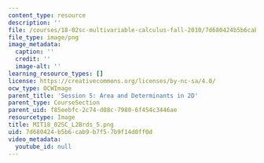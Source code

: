 ```yaml
---
content_type: resource
description: ''
file: /courses/18-02sc-multivariable-calculus-fall-2010/7d680424b5b6cab9b7f57b9f14d0ff0d_MIT18_02SC_L2Brds_5.png
file_type: image/png
image_metadata:
  caption: ''
  credit: ''
  image-alt: ''
learning_resource_types: []
license: https://creativecommons.org/licenses/by-nc-sa/4.0/
ocw_type: OCWImage
parent_title: 'Session 5: Area and Determinants in 2D'
parent_type: CourseSection
parent_uid: f85eebfc-2c74-d08c-7980-6f454c3446ae
resourcetype: Image
title: MIT18_02SC_L2Brds_5.png
uid: 7d680424-b5b6-cab9-b7f5-7b9f14d0ff0d
video_metadata:
  youtube_id: null
---
```

